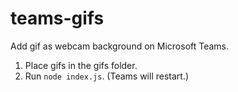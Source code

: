 # teams-gifs

Add gif as webcam background on Microsoft Teams.

1. Place gifs in the gifs folder.
2. Run `node index.js`. (Teams will restart.)